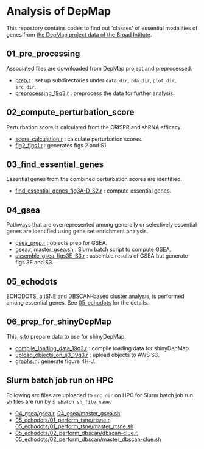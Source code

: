 # Analysis of DepMap

This repostory contains codes to find out 'classes' of essential modalities of genes from [the DepMap project data of the Broad Intitute](https://depmap.org/portal/download/).

## 01_pre_processing
Associated files are downloaded from DepMap project and preprocessed.
- [prep.r](01_pre_processing/prep.r) : set up subdirectories under `data_dir`, `rda_dir`, `plot_dir`, `src_dir`.
- [preprocessing_19q3.r](01_pre_processing/preprocessing_19q3.r) : preprocess the data for further analysis.

## 02_compute_perturbation_score
Perturbation score is calculated from the CRISPR and shRNA efficacy.

- [score_calculation.r](02_compute_perturbation_score/score_calculation.r) : calculate perturbation scores.
- [fig2_figs1.r](02_compute_perturbation_score/fig2_figs1.r) : generates figs 2 and S1.

## 03_find_essential_genes
Essential genes from the combined perturbation scores are identified.

- [find_essential_genes_fig3A-D_S2.r](find_essential_genes_fig3A-D_S2.r) : compute essential genes.

## 04_gsea
Pathways that are overrepresented among generally or selectively essential genes are identified using gene set enrichment analysis.

- [gsea_prep.r](04_gsea/gsea_prep.r) : objects prep for GSEA.
- [gsea.r](04_gsea/gsea.r), [master_gsea.sh](04_gsea/master_gsea.sh) : Slurm batch script to compute GSEA.
- [assemble_gsea_figs3E_S3.r](04_gsea/assemble_gsea_figs3E_S3.r) : assemble results of GSEA but generate figs 3E and S3.

## 05_echodots
ECHODOTS, a tSNE and DBSCAN-based cluster analysis, is performed among essential genes. See [05_echodots](05_echodots) for the details.

## 06_prep_for_shinyDepMap
This is to prepare data to use for shinyDepMap. 

- [compile_loading_data_19q3.r](06_prep_for_shinyDepMap/compile_loading_data_19q3.r) : compile loading data for shinyDepMap.
- [upload_objects_on_s3_19q3.r](06_prep_for_shinyDepMap/upload_objects_on_s3_19q3.r) : upload objects to AWS S3.
- [graphs.r](06_prep_for_shinyDepMap/graphs.r) : generate figure 4H-J.

## Slurm batch job run on HPC
Following src files are uploaded to `src_dir` on HPC for Slurm batch job run. `sh` files are run by `$ sbatch sh_file_name`.

- [04_gsea/gsea.r](04_gsea/gsea.r), [04_gsea/master_gsea.sh](04_gsea/master_gsea.sh)
- [05_echodots/01_perform_tsne/rtsne.r](05_echodots/01_perform_tsne/rtsne.r), [05_echodots/01_perform_tsne/master_rtsne.sh](05_echodots/01_perform_tsne/master_rtsne.sh)
- [05_echodots/02_perform_dbscan/dbscan-clue.r](05_echodots/02_perform_dbscan/dbscan-clue.r), [05_echodots/02_perform_dbscan/master_dbscan-clue.sh](05_echodots/02_perform_dbscan/master_dbscan-clue.sh)


